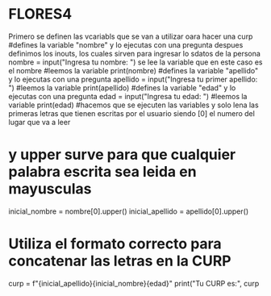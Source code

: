 # FLORES4

Primero se definen las vcariabls que se van a utilizar oara hacer una curp 
#defines la variable "nombre" y lo ejecutas con una pregunta
despues definimos los inouts, los cuales sirven para ingresar lo sdatos de la persona 
nombre = input("Ingresa tu nombre: ")
se lee la variable que en este caso es el nombre 
#leemos la variable 
print(nombre)
#defines la variable "apellido" y lo ejecutas con una pregunta
apellido = input("Ingresa tu primer apellido: ")
#leemos la variable
print(apellido)
#defines la variable "edad" y lo ejecutas con una pregunta
edad = input("Ingresa tu edad: ")
#leemos la variable
print(edad)
#hacemos que se ejecuten las variables y solo lena las primeras letras que tienen escritas por el usuario siendo [0] el numero del lugar que va a leer 
# y upper surve para que cualquier palabra escrita sea leida en mayusculas
inicial_nombre = nombre[0].upper()
inicial_apellido = apellido[0].upper()
# Utiliza el formato correcto para concatenar las letras en la CURP
curp = f"{inicial_apellido}{inicial_nombre}{edad}"
print("Tu CURP es:", curp

